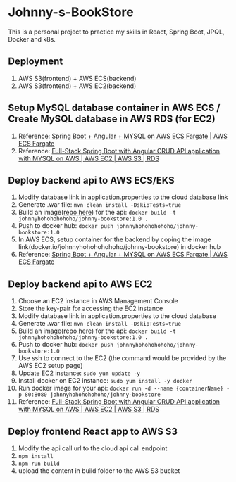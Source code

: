 # Johnny-s-BookStore
This is a personal project to practice my skills in React, Spring Boot, JPQL, Docker and k8s.

## Deployment
<ol>
  <li>AWS S3(frontend) + AWS ECS(backend)</li>
  <li>AWS S3(frontend) + AWS EC2(backend)</li>
</ol>

## Setup MySQL database container in AWS ECS / Create MySQL database in AWS RDS (for EC2)
<ol>
  <li>Reference: <a href="https://www.youtube.com/watch?v=zJMqCjc2qIc">Spring Boot + Angular + MYSQL on AWS ECS Fargate | AWS ECS Fargate</a></li>
  <li>Reference: <a href="https://www.youtube.com/watch?v=a5yR8wYkggs">Full-Stack Spring Boot with Angular CRUD API application with MYSQL on AWS | AWS EC2 | AWS S3 | RDS</a></li>
</ol>

## Deploy backend api to AWS ECS/EKS</h2>
<ol>
  <li>Modify database link in application.properties to the cloud database link</li>
  <li>Generate .war file: <code>mvn clean install -DskipTests=true</code></li>
  <li>Build an image(<a href="https://hub.docker.com/repository/docker/johnnyhohohohohoho/johnny-bookstore/general">repo here</a>) for the api: <code>docker build -t johnnyhohohohohoho/johnny-bookstore:1.0 .</code></li>
  <li>Push to docker hub: <code>docker push johnnyhohohohohoho/johnny-bookstore:1.0</code></li>
  <li>In AWS ECS, setup container for the backend by coping the image link(docker.io/johnnyhohohohohoho/johnny-bookstore) in docker hub</li>
  <li>Reference: <a href="https://www.youtube.com/watch?v=zJMqCjc2qIc">Spring Boot + Angular + MYSQL on AWS ECS Fargate | AWS ECS Fargate</a></li>
</ol>

## Deploy backend api to AWS EC2
<ol>
  <li>Choose an EC2 instance in AWS Management Console</li>
  <li>Store the key-pair for accessing the EC2 instance</li>
  <li>Modify database link in application.properties to the cloud database</li>
  <li>Generate .war file: <code>mvn clean install -DskipTests=true</code></li>
  <li>Build an image(<a href="https://hub.docker.com/repository/docker/johnnyhohohohohoho/johnny-bookstore/general">repo here</a>) for the api: <code>docker build -t johnnyhohohohohoho/johnny-bookstore:1.0 .</code></li>
  <li>Push to docker hub: <code>docker push johnnyhohohohohoho/johnny-bookstore:1.0</code></li>
  <li>Use ssh to connect to the EC2 (the command would be provided by the AWS EC2 setup page)</li>
  <li>Update EC2 instance: <code>sudo yum update -y</code></li>
  <li>Install docker on EC2 instance: <code>sudo yum install -y docker</code></li>
  <li>Run docker image for your api: <code>docker run -d --name {containerName} -p 80:8080 johnnyhohohohohoho/johnny-bookstore</code></li>
  <li>Reference: <a href="https://www.youtube.com/watch?v=a5yR8wYkggs">Full-Stack Spring Boot with Angular CRUD API application with MYSQL on AWS | AWS EC2 | AWS S3 | RDS</a></li>
</ol>

## Deploy frontend React app to AWS S3
<ol>
  <li>Modify the api call url to the cloud api call endpoint</li>
  <li><code>npm install</code></li>
  <li><code>npm run build</code></li>
  <li>upload the content in build folder to the AWS S3 bucket</li>
</ol>

